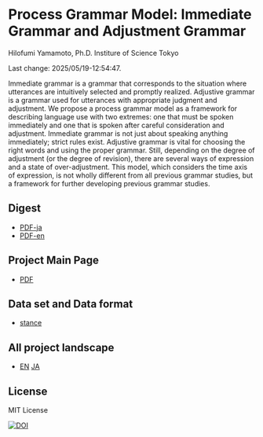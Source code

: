 # Process Grammar Model: Immediate Grammar and Adjustment Grammar

Hilofumi Yamamoto, Ph.D.
Institure of Science Tokyo

Last change: 2025/05/19-12:54:47.

Immediate grammar is a grammar that corresponds to the situation where utterances are intuitively selected and promptly realized. Adjustive grammar is a grammar used for utterances with appropriate judgment and adjustment. We propose a process grammar model as a framework for describing language use with two extremes: one that must be spoken immediately and one that is spoken after careful consideration and adjustment. Immediate grammar is not just about speaking anything immediately; strict rules exist. Adjustive grammar is vital for choosing the right words and using the proper grammar. Still, depending on the degree of adjustment (or the degree of revision), there are several ways of expression and a state of over-adjustment. This model, which considers the time axis of expression, is not wholly different from all previous grammar studies, but a framework for further developing previous grammar studies.

## Digest

- [PDF-ja](./processDigest-ja.pdf)
- [PDF-en](./processDigest-en.pdf)

## Project Main Page

- [PDF](./pgm.pdf)

## Data set and Data format

- [stance](./stance/README.md)

## All project landscape

- [EN](./allproject-en.md) [JA](./allproject-ja.md)

## License

MIT License

[![DOI](https://zenodo.org/badge/939124607.svg)](https://doi.org/10.5281/zenodo.15003729)
